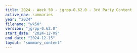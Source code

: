 ```yaml
---
title: 2024 - Week 50 - jgrpp-0.62.0 - 3rd Party Content
active_nav: summaries
year: "2024"
filename: "wk50"
version: "jgrpp-0.62.0"
start_date: "2024-12-09"
end_date: "2024-12-15"
layout: "summary_content"
---
```

